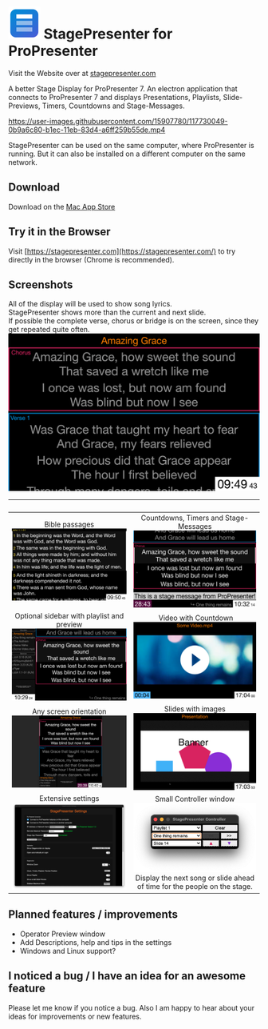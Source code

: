 
# ![Icon](/readme_res/icon64x64.png?raw=true) StagePresenter for ProPresenter

Visit the Website over at [stagepresenter.com](https://stagepresenter.com/)

A better Stage Display for ProPresenter 7.
An electron application that connects to ProPresenter 7 and
displays Presentations, Playlists, Slide-Previews, Timers, Countdowns and Stage-Messages.

https://user-images.githubusercontent.com/15907780/117730049-0b9a6c80-b1ec-11eb-83d4-a6ff259b55de.mp4

StagePresenter can be used on the same computer, where ProPresenter is running.
But it can also be installed on a different computer on the same network.

## Download

Download on the [Mac App Store](https://apps.apple.com/us/app/stagepresenter/id1566729423)

## Try it in the Browser

Visit [https://stagepresenter.com](https://stagepresenter.com/) to try directly in the browser (Chrome is recommended).

## Screenshots

All of the display will be used to show song lyrics.<br>
StagePresenter shows more than the current and next slide.<br>
If possible the complete verse, chorus or bridge is on the screen, since they get repeated quite often.
![StagePresenter Screenshot Normal](/readme_res/StagePresenter_Song.png?raw=true)

| | |
:-------------------------:|:-------------------------:
Bible passages ![](/readme_res/StagePresenter_Bible.png?raw=true) | Countdowns, Timers and Stage-Messages ![](/readme_res/StagePresenter_Timer-and-Stagemessage.png?raw=true)
Optional sidebar with playlist and preview ![](/readme_res/StagePresenter_Song_Playlist.png?raw=true) | Video with Countdown ![](/readme_res/StagePresenter_Video.png?raw=true)
Any screen orientation ![](/readme_res/StagePresenter_Portrait.png?raw=true) | Slides with images ![](/readme_res/Stagepresenter_Slide_Image.png?raw=true)
Extensive settings ![](/readme_res/StagePresenter_Settings.png?raw=true) | Small Controller window ![](/readme_res/StagePresenter_Controller.png?raw=true) Display the next song or slide ahead of time for the people on the stage. |

## Planned features / improvements
- Operator Preview window
- Add Descriptions, help and tips in the settings
- Windows and Linux support?

## I noticed a bug / I have an idea for an awesome feature
Please let me know if you notice a bug.
Also I am happy to hear about your ideas for improvements or new features.
